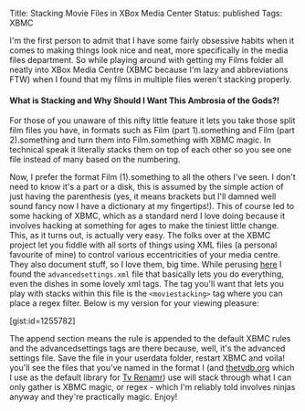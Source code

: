 Title: Stacking Movie Files in XBox Media Center
Status: published
Tags: XBMC

I'm the first person to admit that I have some fairly obsessive habits when it comes to making things look nice and neat, more specifically in the media files department. So while playing around with getting my Films folder all neatly into XBox Media Centre (XBMC because I'm lazy and abbreviations FTW) when I found that my films in multiple files weren't stacking properly.

#### What is Stacking and Why Should I Want This Ambrosia of the Gods?!

For those of you unaware of this nifty little feature it lets you take those split film files you have, in formats such as Film (part 1).something and Film (part 2).something and turn them into Film.something with XBMC magic. In technical speak it literally stacks them on top of each other so you see one file instead of many based on the numbering.

Now, I prefer the format Film (1).something to all the others I've seen. I don't need to know it's a part or a disk, this is assumed by the simple action of just having the parenthesis (yes, it means brackets but I'll damned well sound fancy now I have a dictionary at my fingertips!). This of course led to some hacking of XBMC, which as a standard nerd I love doing because it involves hacking at something for ages to make the tiniest little change. This, as it turns out, is actually very easy. The folks over at the XBMC project let you fiddle with all sorts of things using XML files (a personal favourite of mine) to control various eccentricities of your media centre. They also document stuff, so I love them, big time. While perusing [here](https://wiki.xbmc.org/index.php?title=Advancedsettings.xml) I found the `advancedsettings.xml` file that basically lets you do everything, even the dishes in some lovely xml tags. The tag you'll want that lets you play with stacks within this file is the `<moviestacking>` tag where you can place a regex filter. Below is my version for your viewing pleasure:

[gist:id=1255782]

The append section means the rule is appended to the default XBMC rules and the advancedsettings tags are there because, well, it's the advanced settings file. Save the file in your userdata folder, restart XBMC and voila! you'll see the files that you've named in the format I (and [thetvdb.org](https://thetvdb.org) which I use as the default library for [Tv Renamr](https://github.com/ghickman/tvrenamr)) use will stack through what I can only gather is XBMC magic, or regex - which I'm reliably told involves ninjas anyway and they're practically magic. Enjoy!
